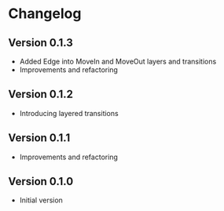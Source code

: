 # Changelog

## Version 0.1.3

- Added Edge into MoveIn and MoveOut layers and transitions
- Improvements and refactoring

## Version 0.1.2

- Introducing layered transitions

## Version 0.1.1

- Improvements and refactoring

## Version 0.1.0

- Initial version
